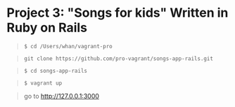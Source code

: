 # Project 3: "Songs for kids" Written in Ruby on Rails

> `$ cd /Users/whan/vagrant-pro`

> `git clone https://github.com/pro-vagrant/songs-app-rails.git`

> `$ cd songs-app-rails`

> `$ vagrant up`

> go to http://127.0.0.1:3000
